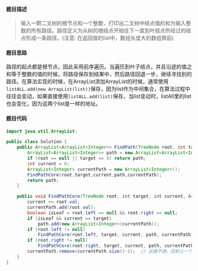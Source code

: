 #### **题目描述**

> 输入一颗二叉树的根节点和一个整数，打印出二叉树中结点值的和为输入整数的所有路径。路径定义为从树的根结点开始往下一直到叶结点所经过的结点形成一条路径。(注意: 在返回值的list中，数组长度大的数组靠前)

#### **题目思路**

路径的起点都是根节点，因此采用前序遍历。当遍历到叶子结点，并且沿途的值之和等于整数的值的时候，将路径保存到结果中，然后路径回退一步，继续寻找别的路径。在算法实现的时候，在ArrayList<ArrayList>添加ArrayList的时候，通常使用`listALL.add(new ArrayList(list))`保存，因为list作为中间集合，在算法过程中往往会变动，如果直接使用`listALL.add(list)`保存，当list变动时，listAll里的list也会变化，因为这两个list是一样的地址。

#### 题目代码

```java
import java.util.ArrayList;

public class Solution {
    public ArrayList<ArrayList<Integer>> FindPath(TreeNode root, int target) {
        ArrayList<ArrayList<Integer>> path = new ArrayList<ArrayList<Integer>>();
        if (root == null || target == 0) return path;
        int current = 0;
        ArrayList<Integer> currentPath = new ArrayList<Integer>();
        FindPathCore(root,target,current,path,currentPath);
        return path;
    }

    public void FindPathCore(TreeNode root, int target, int current, ArrayList<ArrayList<Integer>> path, ArrayList<Integer> currentPath) {
        current += root.val;
        currentPath.add(root.val);
        boolean isLeaf = root.left == null && root.right == null;
        if (isLeaf && current == target)
            path.add(new ArrayList<Integer>(currentPath));
        if (root.left != null)
            FindPathCore(root.left, target, current, path, currentPath);
        if (root.right != null)
            FindPathCore(root.right, target, current, path, currentPath);
        currentPath.remove(currentPath.size()-1);  // 此路不通，回到上一个节点继续寻找
    }
}
```

